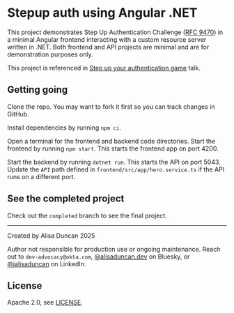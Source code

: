 # Stepup auth using Angular .NET 

This project demonstrates Step Up Authentication Challenge ([RFC 9470](https://datatracker.ietf.org/doc/rfc9470/)) in a minimal Angular frontend interacting with a custom resource server written in .NET. Both frontend and API projects are minimal and are for demonstration purposes only.

This project is referenced in [Step up your authentication game](https://stepup-auth-game.alisaduncan.dev/) talk.

## Getting going

Clone the repo. You may want to fork it first so you can track changes in GitHub.

Install dependencies by running `npm ci`.

Open a terminal for the frontend and backend code directories. Start the frontend by running `npm start`. This starts the frontend app on port 4200.

Start the backend by running `dotnet run`. This starts the API on port 5043. Update the `API` path defined in `frontend/src/app/hero.service.ts` if the API runs on a different port.

## See the completed project

Check out the `completed` branch to see the final project.

---

Created by Alisa Duncan 2025

Author not responsible for production use or ongoing maintenance. Reach out to `dev-advocacy@okta.com`, [@alisaduncan.dev](https://bsky.app/profile/alisaduncan.dev) on Bluesky, or [@jalisaduncan](https://www.linkedin.com/in/jalisaduncan) on LinkedIn.

## License

Apache 2.0, see [LICENSE](LICENSE).